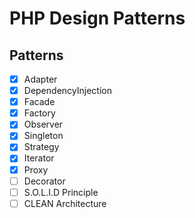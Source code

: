 # PHP Design Patterns

## Patterns
- [x] Adapter
- [x] DependencyInjection
- [x] Facade
- [x] Factory
- [x] Observer
- [x] Singleton
- [x] Strategy
- [x] Iterator
- [x] Proxy
- [ ] Decorator
- [ ] S.O.L.I.D Principle
- [ ] CLEAN Architecture

